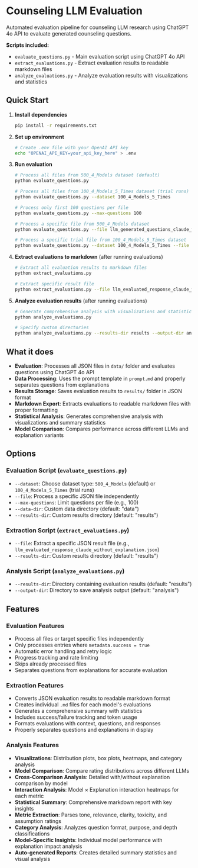 # Counseling LLM Evaluation

Automated evaluation pipeline for counseling LLM research using ChatGPT 4o API to evaluate generated counseling questions.

**Scripts included:**
- `evaluate_questions.py` - Main evaluation script using ChatGPT 4o API
- `extract_evaluations.py` - Extract evaluation results to readable markdown files
- `analyze_evaluations.py` - Analyze evaluation results with visualizations and statistics

## Quick Start

1. **Install dependencies**
   ```bash
   pip install -r requirements.txt
   ```

2. **Set up environment**
   ```bash
   # Create .env file with your OpenAI API key
   echo "OPENAI_API_KEY=your_api_key_here" > .env
   ```

3. **Run evaluation**
   ```bash
   # Process all files from 500_4_Models dataset (default)
   python evaluate_questions.py

   # Process all files from 100_4_Models_5_Times dataset (trial runs)
   python evaluate_questions.py --dataset 100_4_Models_5_Times

   # Process only first 100 questions per file
   python evaluate_questions.py --max-questions 100

   # Process a specific file from 500_4_Models dataset
   python evaluate_questions.py --file llm_generated_questions_claude_without_explanation.json

   # Process a specific trial file from 100_4_Models_5_Times dataset
   python evaluate_questions.py --dataset 100_4_Models_5_Times --file claude_first_trial.json
   ```

4. **Extract evaluations to markdown** (after running evaluations)
   ```bash
   # Extract all evaluation results to markdown files
   python extract_evaluations.py

   # Extract specific result file
   python extract_evaluations.py --file llm_evaluated_response_claude_without_explanation.json
   ```

5. **Analyze evaluation results** (after running evaluations)
   ```bash
   # Generate comprehensive analysis with visualizations and statistics
   python analyze_evaluations.py

   # Specify custom directories
   python analyze_evaluations.py --results-dir results --output-dir analysis
   ```

## What it does

- **Evaluation**: Processes all JSON files in `data/` folder and evaluates questions using ChatGPT 4o API
- **Data Processing**: Uses the prompt template in `prompt.md` and properly separates questions from explanations
- **Results Storage**: Saves evaluation results to `results/` folder in JSON format
- **Markdown Export**: Extracts evaluations to readable markdown files with proper formatting
- **Statistical Analysis**: Generates comprehensive analysis with visualizations and summary statistics
- **Model Comparison**: Compares performance across different LLMs and explanation variants

## Options

### Evaluation Script (`evaluate_questions.py`)
- `--dataset`: Choose dataset type: `500_4_Models` (default) or `100_4_Models_5_Times` (trial runs)
- `--file`: Process a specific JSON file independently
- `--max-questions`: Limit questions per file (e.g., 100)
- `--data-dir`: Custom data directory (default: "data")
- `--results-dir`: Custom results directory (default: "results")

### Extraction Script (`extract_evaluations.py`)
- `--file`: Extract a specific JSON result file (e.g., `llm_evaluated_response_claude_without_explanation.json`)
- `--results-dir`: Custom results directory (default: "results")

### Analysis Script (`analyze_evaluations.py`)
- `--results-dir`: Directory containing evaluation results (default: "results")
- `--output-dir`: Directory to save analysis output (default: "analysis")

## Features

### Evaluation Features
- Process all files or target specific files independently
- Only processes entries where `metadata.success = true`
- Automatic error handling and retry logic
- Progress tracking and rate limiting
- Skips already processed files
- Separates questions from explanations for accurate evaluation

### Extraction Features
- Converts JSON evaluation results to readable markdown format
- Creates individual `.md` files for each model's evaluations
- Generates a comprehensive summary with statistics
- Includes success/failure tracking and token usage
- Formats evaluations with context, questions, and responses
- Properly separates questions and explanations in display

### Analysis Features
- **Visualizations**: Distribution plots, box plots, heatmaps, and category analysis
- **Model Comparison**: Compare rating distributions across different LLMs
- **Cross-Comparison Analysis**: Detailed with/without explanation comparison by model
- **Interaction Analysis**: Model × Explanation interaction heatmaps for each metric
- **Statistical Summary**: Comprehensive markdown report with key insights
- **Metric Extraction**: Parses tone, relevance, clarity, toxicity, and assumption ratings
- **Category Analysis**: Analyzes question format, purpose, and depth classifications
- **Model-Specific Insights**: Individual model performance with explanation impact analysis
- **Auto-generated Reports**: Creates detailed summary statistics and visual analysis